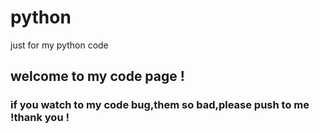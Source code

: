 # python
just for my python code
## welcome to my code page !
### if you watch to my code bug,them so bad,please push to me !thank you !
